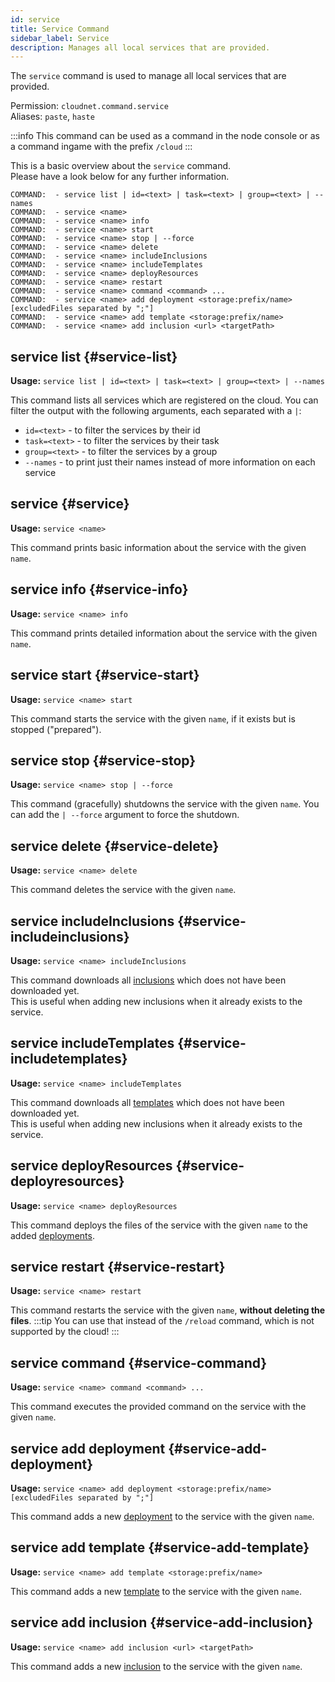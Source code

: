```yaml
---
id: service
title: Service Command
sidebar_label: Service
description: Manages all local services that are provided.
---
```


The `service` command is used to manage all local services that are provided.

Permission: `cloudnet.command.service`  
Aliases: `paste`, `haste`

:::info
This command can be used as a command in the node console or as a command ingame with the prefix `/cloud`
:::

This is a basic overview about the `service` command.  
Please have a look below for any further information.

```
COMMAND:  - service list | id=<text> | task=<text> | group=<text> | --names
COMMAND:  - service <name>
COMMAND:  - service <name> info
COMMAND:  - service <name> start
COMMAND:  - service <name> stop | --force
COMMAND:  - service <name> delete
COMMAND:  - service <name> includeInclusions
COMMAND:  - service <name> includeTemplates
COMMAND:  - service <name> deployResources
COMMAND:  - service <name> restart
COMMAND:  - service <name> command <command> ...
COMMAND:  - service <name> add deployment <storage:prefix/name> [excludedFiles separated by ";"]
COMMAND:  - service <name> add template <storage:prefix/name>
COMMAND:  - service <name> add inclusion <url> <targetPath>
```

## service list {#service-list}

**Usage:** `service list | id=<text> | task=<text> | group=<text> | --names`

This command lists all services which are registered on the cloud. You can filter the output with the following arguments,
each separated with a `|`:

- `id=<text>` - to filter the services by their id
- `task=<text>` - to filter the services by their task
- `group=<text>` - to filter the services by a group
- `--names` - to print just their names instead of more information on each service

## service {#service}

**Usage:** `service <name>`

This command prints basic information about the service with the given `name`.

## service info {#service-info}

**Usage:** `service <name> info`

This command prints detailed information about the service with the given `name`.

## service start {#service-start}

**Usage:** `service <name> start`

This command starts the service with the given `name`, if it exists but is stopped ("prepared").

## service stop {#service-stop}

**Usage:** `service <name> stop | --force`

This command (gracefully) shutdowns the service with the given `name`. You can add the `| --force` argument to force the shutdown.

## service delete {#service-delete}

**Usage:** `service <name> delete`

This command deletes the service with the given `name`.

## service includeInclusions {#service-includeinclusions}

**Usage:** `service <name> includeInclusions`

This command downloads all [inclusions](../components/tasks.md#includes) which does not have been downloaded yet.  
This is useful when adding new inclusions when it already exists to the service.

## service includeTemplates {#service-includetemplates}

**Usage:** `service <name> includeTemplates`

This command downloads all [templates](../components/tasks.md#templates) which does not have been downloaded yet.  
This is useful when adding new inclusions when it already exists to the service.

## service deployResources {#service-deployresources}

**Usage:** `service <name> deployResources`

This command deploys the files of the service with the given `name` to the added
[deployments](../components/tasks.md#deployments).

## service restart {#service-restart}

**Usage:** `service <name> restart`

This command restarts the service with the given `name`, **without deleting the files**.
:::tip
You can use that instead of the `/reload` command, which is not supported by the cloud!
:::

## service command {#service-command}

**Usage:** `service <name> command <command> ...`

This command executes the provided command on the service with the given `name`.

## service add deployment {#service-add-deployment}

**Usage:** `service <name> add deployment <storage:prefix/name> [excludedFiles separated by ";"]`

This command adds a new [deployment](../components/tasks.md#deployments) to the service with the given `name`.

## service add template {#service-add-template}

**Usage:** `service <name> add template <storage:prefix/name>`

This command adds a new [template](../components/tasks.md#templates) to the service with the given `name`.

## service add inclusion {#service-add-inclusion}

**Usage:** `service <name> add inclusion <url> <targetPath>`

This command adds a new [inclusion](../components/tasks.md#includes) to the service with the given `name`.
